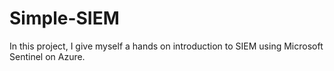# Simple-SIEM
In this project, I give myself a hands on introduction to SIEM using Microsoft Sentinel on Azure.
